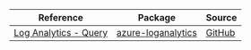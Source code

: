 | Reference | Package | Source |
|---|---|---|
|[Log Analytics - Query](loganalytics-readme.md)|[azure-loganalytics](https://pypi.org/project/azure-loganalytics)|[GitHub](https://github.com/Azure/azure-sdk-for-python/blob/main/sdk/loganalytics/azure-loganalytics)|
